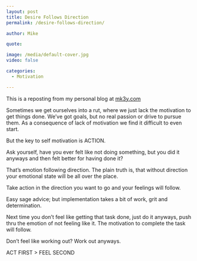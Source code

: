 ```yaml
---
layout: post
title: Desire Follows Direction
permalink: /desire-follows-direction/

author: Mike 

quote: 

image: /media/default-cover.jpg
video: false

categories:
  - Motivation

---
```

This is a reposting from my personal blog at <a title="Desire Follow Direction" href="https://mk3y.com/desire-follows-direction" target="_blank" rel="author">mk3y.com</a>

Sometimes we get ourselves into a rut, where we just lack the motivation to get things done. We’ve got goals, but no real passion or drive to pursue them. As a consequence of lack of motivation we find it difficult to even start.

But the key to self motivation is ACTION.

Ask yourself, have you ever felt like not doing something, but you did it anyways and then felt better for having done it?

That’s emotion following direction. The plain truth is, that without direction your emotional state will be all over the place.

Take action in the direction you want to go and your feelings will follow.

Easy sage advice; but implementation takes a bit of work, grit and determination.

Next time you don’t feel like getting that task done, just do it anyways, push thru the emotion of not feeling like it. The motivation to complete the task will follow.

Don’t feel like working out? Work out anyways.

ACT FIRST > FEEL SECOND